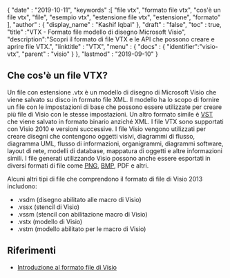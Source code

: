 {
  "date" : "2019-10-11",
  "keywords" :[ "file vtx", "formato file vtx", "cos'è un file vtx", "file", "esempio vtx", "estensione file vtx", "estensione", "formato" ],
  "author" : {
    "display_name" : "Kashif Iqbal"
},
  "draft" : "false",
  "toc" : true,
  "title" :"VTX - Formato file modello di disegno Microsoft Visio",
  "description":"Scopri il formato di file VTX e le API che possono creare e aprire file VTX.",
  "linktitle" : "VTX",
  "menu" : {
    "docs" : {
	  "identifier":"visio-vtx",
      "parent" : "visio"
}
},
  "lastmod" : "2019-09-10"
}

## Che cos'è un file VTX?

Un file con estensione .vtx è un modello di disegno di Microsoft Visio che viene salvato su disco in formato file XML. Il modello ha lo scopo di fornire un file con le impostazioni di base che possono essere utilizzate per creare più file di Visio con le stesse impostazioni. Un altro formato simile è [VST](/it/visio/vst/) che viene salvato in formato binario anziché XML. I file VTX sono supportati con Visio 2010 e versioni successive. I file Visio vengono utilizzati per creare disegni che contengono oggetti visivi, diagrammi di flusso, diagramma UML, flusso di informazioni, organigrammi, diagrammi software, layout di rete, modelli di database, mappatura di oggetti e altre informazioni simili. I file generati utilizzando Visio possono anche essere esportati in diversi formati di file come [PNG](/it/image/png/), [BMP](/it/image/bmp/), PDF e altri.

Alcuni altri tipi di file che comprendono il formato di file di Visio 2013 includono:

* .vsdm (disegno abilitato alle macro di Visio)
* .vssx (stencil di Visio)
* .vssm (stencil con abilitazione macro di Visio)
* .vstx (modello di Visio)
* .vstm (modello abilitato per le macro di Visio)

## Riferimenti ##

* [Introduzione al formato file di Visio](https://learn.microsoft.com/en-us/office/client-developer/visio/introduction-to-the-visio-file-formatvsdx)

